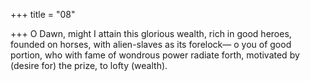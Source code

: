 +++
title = "08"

+++
O Dawn, might I attain this glorious wealth, rich in good heroes,  founded on horses, with alien-slaves as its forelock—
o you of good portion, who with fame of wondrous power radiate
forth, motivated by (desire for) the prize, to lofty (wealth).
